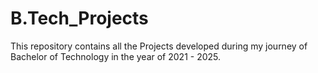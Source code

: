 # B.Tech_Projects
This repository contains all the Projects developed during my journey of Bachelor of Technology in the year of 2021 - 2025.
